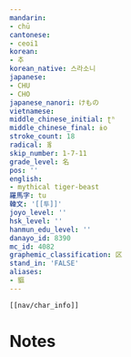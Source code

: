 ```yaml
---
mandarin:
- chū
cantonese:
- ceoi1
korean:
- 추
korean_native: 스라소니
japanese:
- CHU
- CHO
japanese_nanori: けもの
vietnamese:
middle_chinese_initial: ʈʰ
middle_chinese_final: ɨo
stroke_count: 18
radical: 豸
skip_number: 1-7-11
grade_level: 名
pos: ''
english:
- mythical tiger-beast
羅馬字: tu
韓文: '[[투]]'
joyo_level: ''
hsk_level: ''
hanmun_edu_level: ''
danayo_id: 8390
mc_id: 4082
graphemic_classification: 区
stand_in: 'FALSE'
aliases:
- 貙
---
```

```meta-bind-embed
[[nav/char_info]]
```

# Notes
